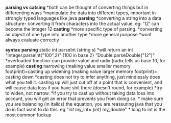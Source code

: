 **parsing vs catsing**
*both can be thought of converting things but in differenting ways
*manipulate the data into different types, important in strongly typed languages like java
**parsing**
    *converting a string into a data structure- converting it from characters into the actual value.
        eg: '12' can become the integer 12
**casting**
    *more specific type of parsing. 
    *converting an object of one type into another type
    *more general purpose
    *wont always evaluate correctly

**syntax**
    **parsing**
        static int parseInt (string s) *will return an int
        "Integer.parseInt("100",2)" {100 in base 2}
        "Double.parseDouble("12")"
        *overloaded function-can provide value and radix (radix tells us base 10, for example)
    **casting**
        narrowing (making value smaller memory footprint)=casting up
        widening (making value larger memory footprint)= casting down
        *casting does not try to infer anything, just mindlessly does what you tell it. casting up will just cut off at a point that is convenient, and will cause data loss if you have shit there (doesn't round, for example)
        *try to widen, not narrow.
        *if you try to cast up without taking data loss into account, you will get an error that prevents you from doing so. 
        * make sure you are balancing (in italics) the equation, you are reassuring java that you do in fact want to do this. eg "*int* my_int= *(int)* my_double"
        * long to int is the most common fuckup
        